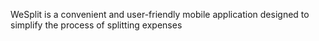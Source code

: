 WeSplit is a convenient and user-friendly mobile application designed to simplify the process of splitting expenses
